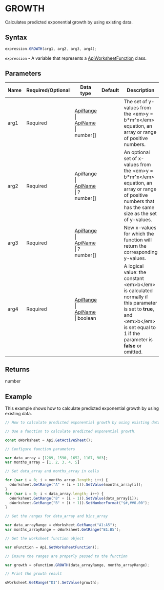 # GROWTH

Calculates predicted exponential growth by using existing data.

## Syntax

```javascript
expression.GROWTH(arg1, arg2, arg3, arg4);
```

`expression` - A variable that represents a [ApiWorksheetFunction](../ApiWorksheetFunction.md) class.

## Parameters

| **Name** | **Required/Optional** | **Data type** | **Default** | **Description** |
| ------------- | ------------- | ------------- | ------------- | ------------- |
| arg1 | Required | [ApiRange](../../ApiRange/ApiRange.md) \| [ApiName](../../ApiName/ApiName.md) \| number[] |  | The set of y-values from the &lt;em&gt;y = b*m^x&lt;/em&gt; equation, an array or range of positive numbers. |
| arg2 | Required | [ApiRange](../../ApiRange/ApiRange.md) \| [ApiName](../../ApiName/ApiName.md) \| ?number[] |  | An optional set of x-values from the &lt;em&gt;y = b*m^x&lt;/em&gt; equation, an array or range of positive numbers that has the same size as the set of y-values. |
| arg3 | Required | [ApiRange](../../ApiRange/ApiRange.md) \| [ApiName](../../ApiName/ApiName.md) \| ?number[] |  | New x-values for which the function will return the corresponding y-values. |
| arg4 | Required | [ApiRange](../../ApiRange/ApiRange.md) \| [ApiName](../../ApiName/ApiName.md) \| boolean |  | A logical value: the constant &lt;em&gt;b&lt;/em&gt; is calculated normally if this parameter is set to **true**, and &lt;em&gt;b&lt;/em&gt; is set equal to 1 if the parameter is **false** or omitted. |

## Returns

number

## Example

This example shows how to calculate predicted exponential growth by using existing data.

```javascript editor-xlsx
// How to calculate predicted exponential growth by using existing data.

// Use a function to calculate predicted exponential growth.

const oWorksheet = Api.GetActiveSheet();

// Configure function parameters

var data_array = [1289, 1590, 1652, 1107, 903]; 
var months_array = [1, 2, 3, 4, 5]

// Set data_array and months_array in cells

for (var i = 0; i < months_array.length; i++) {
  oWorksheet.GetRange("A" + (i + 1)).SetValue(months_array[i]);
}
for (var i = 0; i < data_array.length; i++) {
  oWorksheet.GetRange("B" + (i + 1)).SetValue(data_array[i]);
  oWorksheet.GetRange("B" + (i + 1)).SetNumberFormat("$#,##0.00");
}

// Get the ranges for data_array and bins_array

var data_arrayRange = oWorksheet.GetRange("A1:A5");
var months_arrayRange = oWorksheet.GetRange("B1:B5");

// Get the worksheet function object

var oFunction = Api.GetWorksheetFunction();

// Ensure the ranges are properly passed to the function

var growth = oFunction.GROWTH(data_arrayRange, months_arrayRange);

// Print the growth result

oWorksheet.GetRange("D1").SetValue(growth);

```
